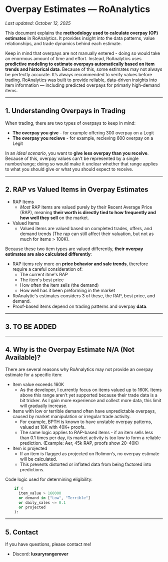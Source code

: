 # Overpay Estimates — RoAnalytics

_Last updated: October 12, 2025_

This document explains the **methodology used to calculate overpay (OP) estimates** in RoAnalytics. 
It provides insight into the data patterns, value relationships, and trade dynamics behind each estimate.

Keep in mind that overpays are not manually entered - doing so would take an enormous amount of time and effort. 
Instead, RoAnalytics uses **predictive modeling to estimate overpays automatically based on item trends and historical data**. 
Because of this, some estimates may not always be perfectly accurate. It’s always recommended to verify values before trading.
RoAnalytics was built to provide reliable, data-driven insights into item information — including predicted overpays for primarly high-demand items.

---

## 1. Understanding Overpays in Trading
When trading, there are two types of overpays to keep in mind: 
- **The overpay you give** - for example offering 300 overpay on a Legit
- **The overpay you recieve** - for example, recieving 600 overpay on a Legit

In an *ideal scenario*, you want to **give less overpay than you receive**. 
Because of this, overpay values can’t be represented by a single number/range; doing so would make it unclear whether that range applies to what you should give or what you should expect to receive.

---

## 2. RAP vs Valued Items in Overpay Estimates
- RAP Items
  - *Most* RAP items are valued purely by their Recent Average Price (RAP), meaning **their worth is directly tied to how frequently and how well they sell** on the market.
- Valued Items
  - Valued items are valued based on completed trades, offers, and demand trends (The rap can still affect their valuation, but not as much for items > 100K).

Because these two item types are valued differently, **their overpay estimates are also calculated differently**:
- RAP items rely more on **price behavior and sale trends**, therefore require a careful consideration of:
  - The current itme's RAP
  - The item's best price
  - How often the item sells (the demand)
  - How well has it been preforming in the market
- RoAnalytic's estimates considers 3 of these, the RAP, best price, and demand.
- Proof-based items depend on trading patterns and overpay **data**.

---

## 3. TO BE ADDED


---

## 4. Why is the Overpay Estimate N/A (Not Available)?
There are several reasons why RoAnalytics may not provide an overpay estimate for a specific item:
- Item value exceeds 160K
  - As the developer, I currently focus on items valued up to 160K. Items above this range aren’t yet supported because their trade data is a bit tricker. As I gain more experience and collect more data, this limit will gradually increase.
- Items with low or terrible demand often have unpredictable overpays, caused by market manipulation or irregular trade activity.
  - For example, BPTH is known to have unstable overpay patterns, valued at 18K with 40K+ proofs.
  - The same logic applies to RAP-based items - if an item sells less than 0.1 times per day, its market activity is too low to form a reliable prediction. (Example: Aer, 45k RAP, proofs show 20-40K)
- Item is projected
  - If an item is flagged as projected on Rolimon’s, no overpay estimate will be calculated.
  - This prevents distorted or inflated data from being factored into predictions.

Code logic used for determining eligibility:
```python
    if (
      item_value > 160000 
      or demand in ["Low", "Terrible"] 
      or daily_sales <= 0.1
      or projected
    ):
```

---

## 5. Contact
If you have questions, please contact me!  
- Discord: **luxuryrangerover**

